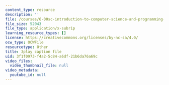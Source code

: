 ```yaml
---
content_type: resource
description: ''
file: /courses/6-00sc-introduction-to-computer-science-and-programming-spring-2011/3f1f0973f4a25c84a6df21b6da76a69c_yVkt3Px4KHA.vtt
file_size: 52043
file_type: application/x-subrip
learning_resource_types: []
license: https://creativecommons.org/licenses/by-nc-sa/4.0/
ocw_type: OCWFile
resourcetype: Other
title: 3play caption file
uid: 3f1f0973-f4a2-5c84-a6df-21b6da76a69c
video_files:
  video_thumbnail_file: null
video_metadata:
  youtube_id: null
---
```

